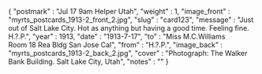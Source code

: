 {
  "postmark" : "Jul 17 9am Helper Utah",
  "weight" : 1,
  "image_front" : "myrts_postcards_1913-2_front_2.jpg",
  "slug" : "card123",
  "message" : "Just out of Salt Lake City. Hot as anything but having a good time. Feeling fine. H.?.P.",
  "year" : 1913,
  "date" : "1913-7-17",
  "to" : "Miss M.C.Williams<br> Room 18 Rea Bldg San Jose Cal",
  "from" : "H.?.P.",
  "image_back" : "myrts_postcards_1913-2_back_2.jpg",
  "cover" : "Photograph: The Walker Bank Building. Salt Lake City, Utah",
  "notes" : ""
}
